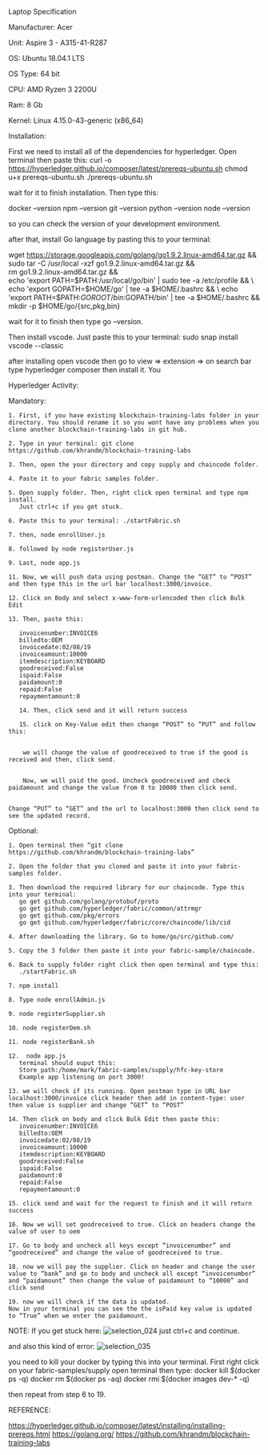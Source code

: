 Laptop Specification

Manufacturer: Acer

Unit: Aspire 3 - A315-41-R287

OS: Ubuntu 18.04.1 LTS

OS Type: 64 bit

CPU: AMD Ryzen 3 2200U

Ram: 8 Gb

Kernel: Linux 4.15.0-43-generic (x86_64)

Installation:

First we need to install all of the dependencies for hyperledger. 
Open terminal then paste this:
curl -o https://hyperledger.github.io/composer/latest/prereqs-ubuntu.sh
chmod u+x prereqs-ubuntu.sh
./prereqs-ubuntu.sh

wait for it to finish installation. Then type this:

docker –version
npm –version
git –version
python –version 
node –version 

so you can check the version of your development environment.

after that, install Go language by pasting this to your terminal:

wget https://storage.googleapis.com/golang/go1.9.2.linux-amd64.tar.gz && \
sudo tar -C /usr/local -xzf go1.9.2.linux-amd64.tar.gz && \
rm go1.9.2.linux-amd64.tar.gz && \
echo 'export PATH=$PATH:/usr/local/go/bin' | sudo tee -a /etc/profile && \
echo 'export GOPATH=$HOME/go' | tee -a $HOME/.bashrc && \
echo 'export PATH=$PATH:$GOROOT/bin:$GOPATH/bin' | tee -a $HOME/.bashrc && \
mkdir -p $HOME/go/{src,pkg,bin}


wait for it to finish then type go –version.

Then install vscode. Just paste this to your terminal:
sudo snap install vscode --classic

after installing open vscode then go to view => extension => on search bar type hyperledger composer then install it. You 

Hyperledger Activity:

Mandatory:

    1. First, if you have existing blockchain-training-labs folder in your directory. You should rename it so you wont have any problems when you clone another blockchain-training-labs in git hub.
    
    2. Type in your terminal: git clone https://github.com/khrandm/blockchain-training-labs
    
    3. Then, open the your directory and copy supply and chaincode folder.

    4. Paste it to your fabric samples folder.
    
    5. Open supply folder. Then, right click open terminal and type npm install.
       Just ctrl+c if you get stuck.
       
    6. Paste this to your terminal: ./startFabric.sh

    7. then, node enrollUser.js
       
    8. followed by node registerUser.js

    9. Last, node app.js

    11. Now, we will push data using postman. Change the “GET” to “POST” and then type this in the url bar localhost:3000/invoice.
    
    12. Click on Body and select x-www-form-urlencoded then click Bulk Edit
    
    13. Then, paste this:
    
       invoicenumber:INVOICE6
       billedto:OEM
       invoicedate:02/08/19
       invoiceamount:10000
       itemdescription:KEYBOARD
       goodreceived:False
       ispaid:False
       paidamount:0
       repaid:False
       repaymentamount:0

       14. Then, click send and it will return success

       15. click on Key-Value edit then change “POST” to “PUT” and follow this:


        we will change the value of goodreceived to true if the good is received and then, click send.


        Now, we will paid the good. Uncheck goodreceived and check paidamount and change the value from 0 to 10000 then click send.


    Change “PUT” to “GET” and the url to localhost:3000 then click send to see the updated record.

Optional:

    1. Open terminal then “git clone https://github.com/khrandm/blockchain-training-labs”
    
    2. Open the folder that you cloned and paste it into your fabric-samples folder.
    
    3. Then download the required library for our chaincode. Type this into your terminal:
       go get github.com/golang/protobuf/proto
       go get github.com/hyperledger/fabric/common/attrmgr
       go get github.com/pkg/errors
       go get github.com/hyperledger/fabric/core/chaincode/lib/cid
       
    4. After downloading the library. Go to home/go/src/github.com/
    
    5. Copy the 3 folder then paste it into your fabric-sample/chaincode.
    
    6. Back to supply folder right click then open terminal and type this:
       ./startFabric.sh
       
    7. npm install
    
    8. Type node enrollAdmin.js
      
    9. node registerSupplier.sh
    
    10. node registerOem.sh
    
    11. node registerBank.sh
    
    12.  node app.js
       terminal should ouput this:
       Store path:/home/mark/fabric-samples/supply/hfc-key-store
       Example app listening on port 3000!
       
    13. we will check if its running. Open postman type in URL bar localhost:3000/invoice click header then add in content-type: user then value is supplier and change “GET” to “POST”
    
    14. Then click on body and click Bulk Edit then paste this:
       invoicenumber:INVOICE6
       billedto:OEM
       invoicedate:02/08/19
       invoiceamount:10000
       itemdescription:KEYBOARD
       goodreceived:False
       ispaid:False
       paidamount:0
       repaid:False
       repaymentamount:0
       
    15. click send and wait for the request to finish and it will return success
    
    16. Now we will set goodreceived to true. Click on headers change the value of user to oem
    
    17. Go to body and uncheck all keys except “invoicenumber” and “goodreceived” and change the value of goodreceived to true.
    
    18. now we will pay the supplier. Click on header and change the user value to “bank” and go to body and uncheck all except “invoicenumber” and “paidamount” then change the value of paidamount to “10000” and click send
    
    19. now we will check if the data is updated.
	Now in your terminal you can see the the isPaid key value is updated to “True” when we enter the paidamount.


NOTE:
If you get stuck here:
![selection_024](https://user-images.githubusercontent.com/44287989/52777794-95941300-307f-11e9-89f0-5d2d1d02f9a1.png)
just ctrl+c and continue.

and also this kind of error:
![selection_035](https://user-images.githubusercontent.com/44287989/52777691-5960b280-307f-11e9-9dac-fcff3a3c25b2.png)

you need to kill your docker by typing this into your terminal.
First right click on your fabric-samples/supply open terminal then type:
docker kill $(docker ps -q)
docker rm $(docker ps -aq)
docker rmi $(docker images dev-* -q)

then repeat from step 6 to 19.


REFERENCE:

https://hyperledger.github.io/composer/latest/installing/installing-prereqs.html
https://golang.org/
https://github.com/khrandm/blockchain-training-labs
